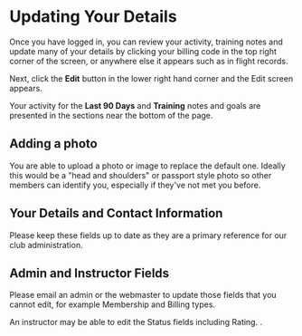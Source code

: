 # Updating Your Details

Once you have logged in, you can review your activity, training notes and update many of your details by clicking your billing code in the top right corner of the screen, or anywhere else it appears such as in flight records.

Next, click the **Edit** button in the lower right hand corner and the Edit screen appears.

Your activity for the **Last 90 Days** and  **Training** notes and goals are presented in the sections near the bottom of the page.

## Adding a photo

You are able to upload a photo or image to replace the default one.  Ideally this would be a "head and shoulders" or passport style photo so other members can identify you, especially if they've not met you before.

## Your Details and Contact Information

Please keep these fields up to date as they are a primary reference for our club administration.

## Admin and Instructor Fields

Please email an admin or the webmaster to update those fields that you cannot edit, for example Membership and Billing types.

An instructor may be able to edit the Status fields including  Rating.
.